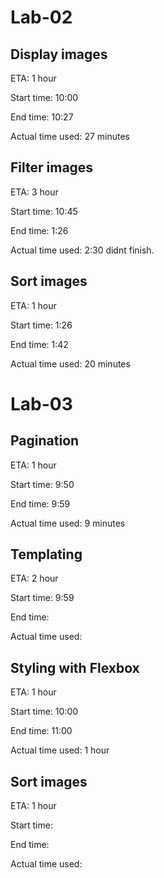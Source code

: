 # Lab-02

## Display images
ETA: 1 hour

Start time: 10:00

End time: 10:27

Actual time used: 27 minutes


## Filter images
ETA: 3 hour

Start time: 10:45

End time: 1:26

Actual time used: 2:30
didnt finish. 


## Sort images
ETA: 1 hour

Start time: 1:26

End time: 1:42

Actual time used: 20 minutes

# Lab-03

## Pagination

ETA: 1 hour

Start time: 9:50

End time: 9:59

Actual time used: 9 minutes

## Templating

ETA: 2 hour

Start time: 9:59

End time: 

Actual time used: 

## Styling with Flexbox

ETA: 1 hour

Start time: 10:00

End time: 11:00

Actual time used: 1 hour 

## Sort images

ETA: 1 hour

Start time: 

End time: 

Actual time used: 